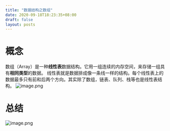 ```yaml
---
title: "数据结构之数组"
date: 2020-09-18T18:23:35+08:00
draft: false
layout: posts
---
```


# 概念
数组（Array）是一种**线性表**数据结构。它用一组连续的内存空间，来存储一组具有**相同类型**的数据。
线性表就是数据排成像一条线一样的结构。每个线性表上的数据最多只有前和后两个方向。其实除了数组，链表、队列、栈等也是线性表结构。
![image.png](https://cdn.nlark.com/yuque/0/2022/png/25563684/1657118013513-ee9dac51-ae0b-407f-8f09-447f65dfc0a3.png#clientId=ube080530-7a0a-4&from=paste&height=547&id=uf7b3b533&name=image.png&originHeight=833&originWidth=1142&originalType=binary&ratio=1&rotation=0&showTitle=false&size=262999&status=done&style=none&taskId=u1dee5589-c6bc-49c5-8289-34137ace82b&title=&width=749.8000183105469)
# 总结
![image.png](https://cdn.nlark.com/yuque/0/2022/png/25563684/1657117625208-c129bed8-1f79-443a-ac64-f7ba82a501f2.png#clientId=ube080530-7a0a-4&from=paste&height=392&id=u5cd12803&name=image.png&originHeight=981&originWidth=1509&originalType=binary&ratio=1&rotation=0&showTitle=false&size=672501&status=done&style=none&taskId=u222280f2-ccc2-488a-a090-eca5197feee&title=&width=603.6)

